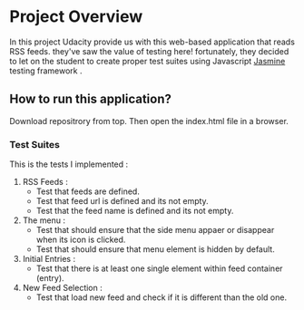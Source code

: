 # Project Overview
In this project Udacity provide us with this web-based application that reads RSS feeds.  they've saw the value of testing here! fortunately, they decided to let on the student to create proper test suites using Javascript [Jasmine](http://jasmine.github.io/) testing framework .

## How to run this application?

Download repositrory from top. Then open the index.html file in a browser.

### Test Suites

This is the tests I implemented :

1. RSS Feeds :
    * Test that feeds are defined.
    * Test that feed url is defined and its not empty.
    * Test that the feed name is defined and its not empty.
2. The menu :
    * Test that should ensure that the side menu appaer or disappear when its icon is clicked.
    * Test that should ensure that menu element is hidden by default.
3. Initial Entries :
    * Test that there is at least one single element within feed container (entry).
4. New Feed Selection :
    * Test that load new feed and check if it is different than the old one.



